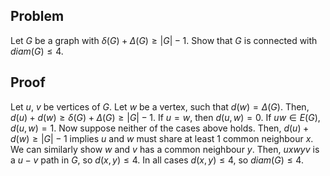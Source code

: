 ## Problem
Let $G$ be a graph with $\delta(G) + \Delta(G) \geq |G| - 1$. Show that $G$ is connected with $diam(G) \leq 4$.

## Proof
Let $u$, $v$ be vertices of $G$.
Let $w$ be a vertex, such that $d(w) = \Delta(G)$.
Then, $d(u) + d(w) \geq \delta(G) + \Delta(G) \geq |G| - 1$.
If $u = w$, then $d(u, w) = 0$.
If $uw\in{E(G)}$, $d(u, w) = 1$.
Now suppose neither of the cases above holds.
Then, $d(u) + d(w) \geq |G| - 1$ implies $u$ and $w$ must share at least 1 common neighbour $x$.
We can similarly show $w$ and $v$ has a common neighbour $y$.
Then, $uxwyv$ is a $u-v$ path in $G$, so $d(x, y) \leq 4$.
In all cases $d(x, y) \leq 4$, so $diam(G) \leq 4$.